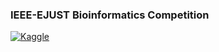 ### IEEE-EJUST Bioinformatics Competition
[![Kaggle](https://img.shields.io/badge/-Kaggle-A020F0?style=for-the-badge&logo=Kaggle&logoColor=white)](https://www.kaggle.com/code/mennahtullasameh/bioinformatics-competition?scriptVersionId=138716316) 
